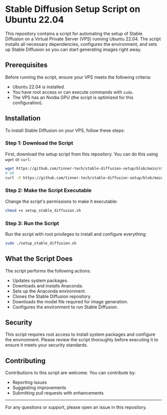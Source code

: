 # Stable Diffusion Setup Script on Ubuntu 22.04

This repository contains a script for automating the setup of Stable Diffusion on a Virtual Private Server (VPS) running Ubuntu 22.04. The script installs all necessary dependencies, configures the environment, and sets up Stable Diffusion so you can start generating images right away.

## Prerequisites

Before running the script, ensure your VPS meets the following criteria:
- Ubuntu 22.04 is installed.
- You have root access or can execute commands with `sudo`.
- The VPS has an Nvidia GPU (the script is optimized for this configuration).

## Installation

To install Stable Diffusion on your VPS, follow these steps:

### Step 1: Download the Script

First, download the setup script from this repository. You can do this using `wget` or `curl`:

```bash
wget https://github.com/tinner-tech/stable-diffusion-setup/blob/main/stable-diffusion-setup.sh
# OR
curl -O https://github.com/tinner-tech/stable-diffusion-setup/blob/main/stable-diffusion-setup.sh
```

### Step 2: Make the Script Executable

Change the script's permissions to make it executable:

```bash
chmod +x setup_stable_diffusion.sh
```

### Step 3: Run the Script

Run the script with root privileges to install and configure everything:

```bash
sudo ./setup_stable_diffusion.sh
```

## What the Script Does

The script performs the following actions:
- Updates system packages.
- Downloads and installs Anaconda.
- Sets up the Anaconda environment.
- Clones the Stable Diffusion repository.
- Downloads the model file required for image generation.
- Configures the environment to run Stable Diffusion.

## Security

This script requires root access to install system packages and configure the environment. Please review the script thoroughly before executing it to ensure it meets your security standards.

## Contributing

Contributions to this script are welcome. You can contribute by:
- Reporting issues
- Suggesting improvements
- Submitting pull requests with enhancements

---

For any questions or support, please open an issue in this repository.
